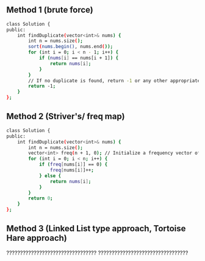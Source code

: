 ## Method 1 (brute force)
```bash
class Solution {
public:
    int findDuplicate(vector<int>& nums) {
        int n = nums.size();
        sort(nums.begin(), nums.end());
        for (int i = 0; i < n - 1; i++) {
            if (nums[i] == nums[i + 1]) {
                return nums[i];
            }
        }
        // If no duplicate is found, return -1 or any other appropriate value
        return -1;
    }
};
```
## Method 2 (Striver's/ freq map)
```bash
class Solution {
public:
    int findDuplicate(vector<int>& nums) {
        int n = nums.size();
        vector<int> freq(n + 1, 0); // Initialize a frequency vector of size n+1 with all elements set to 0
        for (int i = 0; i < n; i++) {
            if (freq[nums[i]] == 0) {
                freq[nums[i]]++;
            } else {
                return nums[i];
            }
        }
        return 0;
    }
};
```

## Method 3 (Linked List type approach, Tortoise Hare approach)
?????????????????????????????????
?????????????????????????????????
